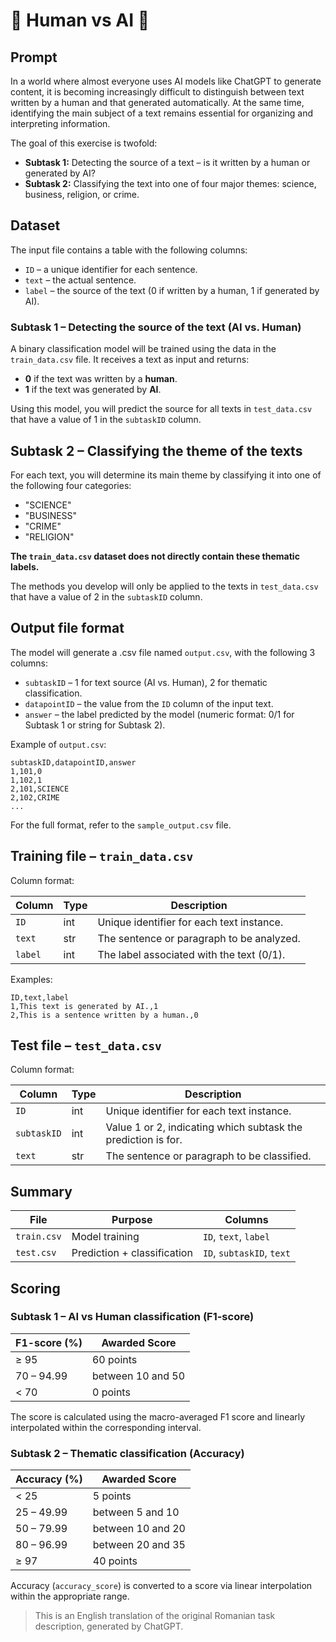 # 🧔 Human vs AI 🤖

## Prompt

In a world where almost everyone uses AI models like ChatGPT to generate content, it is becoming increasingly difficult to distinguish between text written by a human and that generated automatically. At the same time, identifying the main subject of a text remains essential for organizing and interpreting information.

The goal of this exercise is twofold:

- **Subtask 1:** Detecting the source of a text – is it written by a human or generated by AI?
- **Subtask 2:** Classifying the text into one of four major themes: science, business, religion, or crime.

## Dataset

The input file contains a table with the following columns:

- `ID` – a unique identifier for each sentence.
- `text` – the actual sentence.
- `label` – the source of the text (0 if written by a human, 1 if generated by AI).

### Subtask 1 – Detecting the source of the text (AI vs. Human)

A binary classification model will be trained using the data in the `train_data.csv` file. It receives a text as input and returns:

- **0** if the text was written by a **human**.
- **1** if the text was generated by **AI**.

Using this model, you will predict the source for all texts in `test_data.csv` that have a value of 1 in the `subtaskID` column.

## Subtask 2 – Classifying the theme of the texts

For each text, you will determine its main theme by classifying it into one of the following four categories:

- "SCIENCE"
- "BUSINESS"
- "CRIME"
- "RELIGION"

**The `train_data.csv` dataset does not directly contain these thematic labels.**

The methods you develop will only be applied to the texts in `test_data.csv` that have a value of 2 in the `subtaskID` column.

## Output file format

The model will generate a .csv file named `output.csv`, with the following 3 columns:

- `subtaskID` – 1 for text source (AI vs. Human), 2 for thematic classification.
- `datapointID` – the value from the `ID` column of the input text.
- `answer` – the label predicted by the model (numeric format: 0/1 for Subtask 1 or string for Subtask 2).

Example of `output.csv`:

```csv
subtaskID,datapointID,answer  
1,101,0  
1,102,1  
2,101,SCIENCE  
2,102,CRIME  
...
```

For the full format, refer to the `sample_output.csv` file.

## Training file – `train_data.csv`

Column format:

| Column   | Type | Description                               |
|----------|------|-------------------------------------------|
| `ID`     | int  | Unique identifier for each text instance. |
| `text`   | str  | The sentence or paragraph to be analyzed. |
| `label`  | int  | The label associated with the text (0/1). |

Examples:

```csv
ID,text,label  
1,This text is generated by AI.,1  
2,This is a sentence written by a human.,0
```

## Test file – `test_data.csv`

Column format:

| Column      | Type | Description                                                   |
|-------------|------|---------------------------------------------------------------|
| `ID`        | int  | Unique identifier for each text instance.                     |
| `subtaskID` | int  | Value 1 or 2, indicating which subtask the prediction is for. |
| `text`      | str  | The sentence or paragraph to be classified.                   |

## Summary

| File        | Purpose                     | Columns                   |
|-------------|-----------------------------|---------------------------|
| `train.csv` | Model training              | `ID`, `text`, `label`     |
| `test.csv`  | Prediction + classification | `ID`, `subtaskID`, `text` |

## Scoring

### Subtask 1 – AI vs Human classification (F1-score)

| F1-score (%) | Awarded Score     |
|--------------|-------------------|
| ≥ 95         | 60 points         |
| 70 – 94.99   | between 10 and 50 |
| < 70         | 0 points          |

The score is calculated using the macro-averaged F1 score and linearly interpolated within the corresponding interval.

### Subtask 2 – Thematic classification (Accuracy)

| Accuracy (%) | Awarded Score     |
|--------------|-------------------|
| < 25         | 5 points          |
| 25 – 49.99   | between 5 and 10  |
| 50 – 79.99   | between 10 and 20 |
| 80 – 96.99   | between 20 and 35 |
| ≥ 97         | 40 points         |

Accuracy (`accuracy_score`) is converted to a score via linear interpolation within the appropriate range.

> This is an English translation of the original Romanian task description, generated by ChatGPT.
